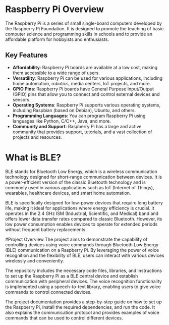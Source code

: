 # Raspberry Pi Overview
The Raspberry Pi is a series of small single-board computers developed by the Raspberry Pi Foundation. It is designed to promote the teaching of basic computer science and programming skills in schools and to provide an affordable platform for hobbyists and enthusiasts.

## Key Features
- **Affordability**: Raspberry Pi boards are available at a low cost, making them accessible to a wide range of users.
- **Versatility**: Raspberry Pi can be used for various applications, including home automation, robotics, media centers, IoT projects, and more.
- **GPIO Pins**: Raspberry Pi boards have General Purpose Input/Output (GPIO) pins that allow you to connect and control external devices and sensors.
- **Operating Systems**: Raspberry Pi supports various operating systems, including Raspbian (based on Debian), Ubuntu, and others.
- **Programming Languages**: You can program Raspberry Pi using languages like Python, C/C++, Java, and more.
- **Community and Support**: Raspberry Pi has a large and active community that provides support, tutorials, and a vast collection of projects and resources.

# What is BLE?
BLE stands for Bluetooth Low Energy, which is a wireless communication technology designed for short-range communication between devices. It is a power-efficient version of the classic Bluetooth technology and is commonly used in various applications such as IoT (Internet of Things), wearables, healthcare devices, and smart home automation.

BLE is specifically designed for low-power devices that require long battery life, making it ideal for applications where energy efficiency is crucial. It operates in the 2.4 GHz ISM (Industrial, Scientific, and Medical) band and offers lower data transfer rates compared to classic Bluetooth. However, its low power consumption enables devices to operate for extended periods without frequent battery replacements.

#Project Overview
The project aims to demonstrate the capability of controlling devices using voice commands through Bluetooth Low Energy (BLE) communication on a Raspberry Pi. By leveraging the power of voice recognition and the flexibility of BLE, users can interact with various devices wirelessly and conveniently.

The repository includes the necessary code files, libraries, and instructions to set up the Raspberry Pi as a BLE central device and establish communication with peripheral devices. The voice recognition functionality is implemented using a speech-to-text library, enabling users to give voice commands to control connected devices.

The project documentation provides a step-by-step guide on how to set up the Raspberry Pi, install the required dependencies, and run the code. It also explains the communication protocol and provides examples of voice commands that can be used to control different devices.
